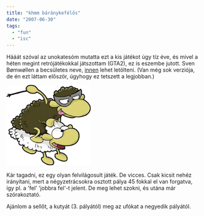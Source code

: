 ```yaml
---
title: "khmm báránykefélős"
date: "2007-06-30"
tags: 
  - "fun"
  - "isc"
---
```


Hááát szóval az unokatesóm mutatta ezt a kis játékot úgy tíz éve, és mivel a héten megint retrójátékokkal játszottam (GTA2), ez is eszembe jutott. Sven Bømwøllen a becsületes neve, [innen](http://www.pctip.ch/downloads/dl/20674.asp) lehet letölteni. (Van még sok verziója, de én ezt láttam először, úgyhogy ez tetszett a legjobban.)

![schmuck04](images/schmuck041.webp)

Kár tagadni, ez egy olyan felvilágosult játék. De vicces. Csak kicsit nehéz irányítani, mert a négyzetrácsokra osztott pálya 45 fokkal el van forgatva, így pl. a 'fel' 'jobbra fel'-t jelent. De meg lehet szokni, és utána már szórakoztató.

Ajánlom a sellőt, a kutyát (3. pályától) meg az ufókat a negyedik pályától.

